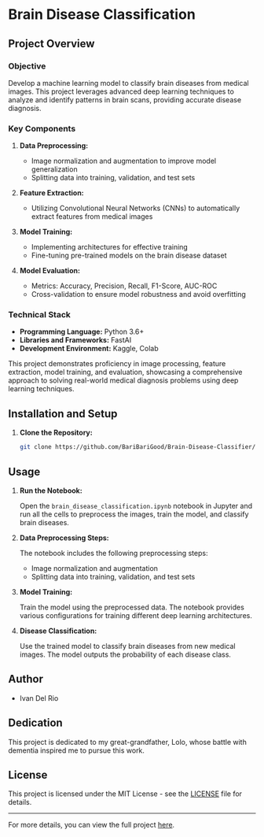 # Brain Disease Classification

## Project Overview

### Objective

Develop a machine learning model to classify brain diseases from medical images. This project leverages advanced deep learning techniques to analyze and identify patterns in brain scans, providing accurate disease diagnosis.

### Key Components

1. **Data Preprocessing:**
   - Image normalization and augmentation to improve model generalization
   - Splitting data into training, validation, and test sets

2. **Feature Extraction:**
   - Utilizing Convolutional Neural Networks (CNNs) to automatically extract features from medical images

3. **Model Training:**
   - Implementing architectures for effective training
   - Fine-tuning pre-trained models on the brain disease dataset

4. **Model Evaluation:**
   - Metrics: Accuracy, Precision, Recall, F1-Score, AUC-ROC
   - Cross-validation to ensure model robustness and avoid overfitting

### Technical Stack

- **Programming Language:** Python 3.6+
- **Libraries and Frameworks:** FastAI
- **Development Environment:** Kaggle, Colab

This project demonstrates proficiency in image processing, feature extraction, model training, and evaluation, showcasing a comprehensive approach to solving real-world medical diagnosis problems using deep learning techniques.

## Installation and Setup

1. **Clone the Repository:**

    ```sh
    git clone https://github.com/BariBariGood/Brain-Disease-Classifier/edit/main/readme.md
    ```

## Usage

1. **Run the Notebook:**

    Open the `brain_disease_classification.ipynb` notebook in Jupyter and run all the cells to preprocess the images, train the model, and classify brain diseases.

2. **Data Preprocessing Steps:**

    The notebook includes the following preprocessing steps:
    - Image normalization and augmentation
    - Splitting data into training, validation, and test sets

3. **Model Training:**

    Train the model using the preprocessed data. The notebook provides various configurations for training different deep learning architectures.

4. **Disease Classification:**

    Use the trained model to classify brain diseases from new medical images. The model outputs the probability of each disease class.


## Author

- Ivan Del Rio

## Dedication

This project is dedicated to my great-grandfather, Lolo, whose battle with dementia inspired me to pursue this work.

## License

This project is licensed under the MIT License - see the [LICENSE](LICENSE) file for details.

---

For more details, you can view the full project [here](https://www.kaggle.com/code/dapsdelrio/brain-disease-classification).
